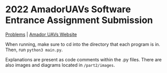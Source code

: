 # 2022 AmadorUAVs Software Entrance Assignment Submission

[Problems](https://docs.google.com/document/d/1oll4rF6EePaXuuWcPhyoKHPnLRf_F5F-mKT4gjM-rr0/edit) | [Amador UAVs Website](https://www.amadoruavs.com/)

When running, make sure to cd into the directory that each program is in. Then, run `python3 main.py`.

Explanations are present as code comments within the .py files. There are also images and diagrams located in `/part2/images`.
